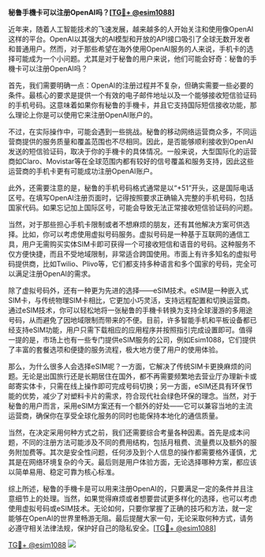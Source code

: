 **秘鲁手機卡可以注册OpenAI吗？[[TG💪+ @esim1088](https://t.me/s/esim1088)]**

近年来，随着人工智能技术的飞速发展，越来越多的人开始关注和使用像OpenAI这样的平台。OpenAI以其强大的AI模型和开放的API接口吸引了全球无数开发者和普通用户。然而，对于那些希望在海外使用OpenAI服务的人来说，手机卡的选择可能成为一个小问题。尤其是对于秘鲁的用户来说，他们可能会好奇：秘鲁的手機卡可以注册OpenAI吗？

首先，我们需要明确一点：OpenAI的注册过程并不复杂，但确实需要一些必要的条件。最核心的要求是提供一个有效的电子邮件地址以及一个能够接收短信验证码的手机号码。这意味着如果你有秘鲁的手機卡，并且它支持国际短信接收功能，那么理论上你是可以使用它来注册OpenAI账户的。

不过，在实际操作中，可能会遇到一些挑战。秘鲁的移动网络运营商众多，不同运营商提供的服务质量和覆盖范围也不尽相同。因此，是否能够顺利接收到OpenAI发送的短信验证码，取决于你的手機卡的具体情况。一般来说，大型国际化的运营商如Claro、Movistar等在全球范围内都有较好的信号覆盖和服务支持，因此这些运营商的手机卡更有可能成功注册OpenAI账户。

此外，还需要注意的是，秘鲁的手机号码格式通常是以“+51”开头，这是国际电话区号。在填写OpenAI注册页面时，记得按照要求正确输入完整的手机号码，包括国家代码。如果忘记加上国际区号，可能会导致无法正常接收短信验证码的问题。

当然，对于那些担心手机卡限制或者不想麻烦的朋友，还有其他解决方案可供选择。比如，你可以考虑使用虚拟号码服务。虚拟号码是一种基于互联网的通信工具，用户无需购买实体SIM卡即可获得一个可接收短信和语音的号码。这种服务不仅方便快捷，而且不受地域限制，非常适合跨国使用。市面上有许多知名的虚拟号码提供商，比如Twilio、Plivo等，它们都支持多种语言和多个国家的号码，完全可以满足注册OpenAI的需求。

除了虚拟号码外，还有一种更为先进的选择——eSIM技术。eSIM是一种嵌入式SIM卡，与传统物理SIM卡相比，它更加小巧灵活，支持远程配置和切换运营商。通过eSIM技术，你可以轻松地将一张秘鲁的手機卡转换为支持全球漫游的多用途号码，从而避免了因地域限制而带来的不便。目前，许多智能手机和平板设备都已经支持eSIM功能，用户只需下载相应的应用程序并按照指引完成设置即可。值得一提的是，市场上也有一些专门提供eSIM服务的公司，例如Esim1088，它们提供了丰富的套餐选项和便捷的服务流程，极大地方便了用户的使用体验。

那么，为什么很多人会选择eSIM呢？一方面，它解决了传统SIM卡更换麻烦的问题。无论是出国旅行还是长期居住在国外，都不再需要频繁地去营业厅办理新卡或邮寄实体卡，只需在线上操作即可完成号码切换；另一方面，eSIM还具有环保节能的优势，减少了对塑料卡片的需求，符合现代社会绿色环保的理念。当然，对于秘鲁的用户而言，采用eSIM方案还有一个额外的好处——它可以兼容当地的主流运营商，确保你在享受全球化服务的同时也能保持本地化的通信质量。

当然，在决定采用何种方式之前，我们还需要综合考量各种因素。首先是成本问题，不同的注册方法可能涉及不同的费用结构，包括月租费、流量费以及额外的服务附加费等。其次是安全性问题，任何涉及到个人信息的操作都需要格外谨慎，尤其是在网络环境复杂的今天。最后则是用户体验方面，无论选择哪种方案，都应该以简单易用、稳定可靠为核心标准。

综上所述，秘鲁的手機卡是可以用来注册OpenAI的，只要满足一定的条件并且注意细节上的处理。当然，如果觉得麻烦或者想要尝试更多样化的选择，也可以考虑使用虚拟号码或eSIM技术。无论如何，只要你掌握了正确的技巧和方法，就一定能够在OpenAI的世界里畅游无阻。最后提醒大家一句，无论采取何种方式，请务必遵守相关法律法规，保护好自己的隐私安全。[[TG💪+ @esim1088](https://t.me/s/esim1088)]

[TG💪+ @esim1088](https://t.me/s/esim1088) ![](https://i.postimg.cc/4NQfJmqS/Snipaste-2025-05-13-00-14-12.png)